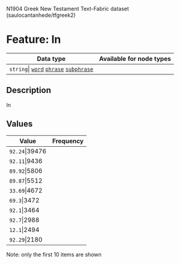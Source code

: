 <p>N1904 Greek New Testament Text-Fabric dataset (saulocantanhede/tfgreek2)</p>

<h1>Feature: ln</h1>

<table>
<thead>
<tr>
  <th>Data type</th>
  <th>Available for node types</th>
</tr>
</thead>
<tbody>
<tr>
  <td><code>string</code>| <A HREF="featurebynodetype.md#word"><code>word</code></A> <A HREF="featurebynodetype.md#phrase"><code>phrase</code></A> <A HREF="featurebynodetype.md#subphrase"><code>subphrase</code></A></td>
</tr>
</tbody>
</table>

<h2>Description</h2>

<p>ln</p>

<h2>Values</h2>

<table>
<thead>
<tr>
  <th>Value</th>
  <th>Frequency</th>
</tr>
</thead>
<tbody>
<tr>
  <td><code>92.24</code>|39476</td>
</tr>
<tr>
  <td><code>92.11</code>|9436</td>
</tr>
<tr>
  <td><code>89.92</code>|5806</td>
</tr>
<tr>
  <td><code>89.87</code>|5512</td>
</tr>
<tr>
  <td><code>33.69</code>|4672</td>
</tr>
<tr>
  <td><code>69.3</code>|3472</td>
</tr>
<tr>
  <td><code>92.1</code>|3464</td>
</tr>
<tr>
  <td><code>92.7</code>|2988</td>
</tr>
<tr>
  <td><code>12.1</code>|2494</td>
</tr>
<tr>
  <td><code>92.29</code>|2180</td>
</tr>
</tbody>
</table>

<p>Note: only the first 10 items are shown</p>

